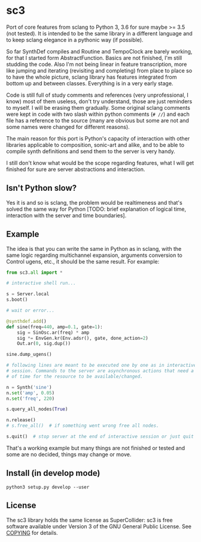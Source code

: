 sc3
===

Port of core features from sclang to Python 3, 3.6 for sure maybe >= 3.5 (not
tested). It is intended to be the same library in a different language and to
keep sclang elegance in a pythonic way (if possible).

So far SynthDef compiles and Routine and TempoClock are barely working, for that
I started form AbstractFunction. Basics are not finished, I'm still studding the
code. Also I'm not being linear in feature transcription, more like jumping and
iterating (revisiting and completing) from place to place so to have the whole
picture, sclang library has features integrated from bottom up and between
classes. Everything is in a very early stage.

Code is still full of study comments and references (very unprofessional, I
know) most of them useless, don't try understand, those are just reminders to
myself. I will be erasing them gradually. Some original sclang comments were
kept in code with two slash within python comments (`# //`) and each file has a
reference to the source (many are obvious but some are not and some names were
changed for different reasons).

The main reason for this port is Python's capacity of interaction with other
libraries applicable to composition, sonic-art and alike, and to be able to
compile synth definitions and send them to the server is very handy.

I still don't know what would be the scope regarding features, what I will get
finished for sure are server abstractions and interaction.

Isn't Python slow?
------------------

Yes it is and so is sclang, the problem would be realtimeness and that's solved
the same way for Python [TODO: brief explanation of logical time, interaction
with the server and time boundaries].

Example
-------

The idea is that you can write the same in Python as in sclang, with the same
logic regarding multichannel expansion, arguments conversion to Control ugens,
etc., it should be the same result. For example:

```python
from sc3.all import *

# interactive shell run...

s = Server.local
s.boot()

# wait or error...

@synthdef.add()
def sine(freq=440, amp=0.1, gate=1):
    sig = SinOsc.ar(freq) * amp
    sig *= EnvGen.kr(Env.adsr(), gate, done_action=2)
    Out.ar(0, sig.dup())

sine.dump_ugens()

# following lines are meant to be executed one by one as in interactive
# session. Commands to the server are asynchronous actions that need a bit
# of time for the resource to be available/changed.

n = Synth('sine')
n.set('amp', 0.05)
n.set('freq', 220)

s.query_all_nodes(True)

n.release()
# s.free_all()  # if something went wrong free all nodes.

s.quit()  # stop server at the end of interactive session or just quit ipython.
```

That's a working example but many things are not finished or tested and some are
no decided, things may change or move.

Install (in develop mode)
-------------------------

```
python3 setup.py develop --user
```

License
-------

The sc3 library holds the same license as SuperCollider: sc3 is free software
available under Version 3 of the GNU General Public License. See
[COPYING](COPYING) for details.
